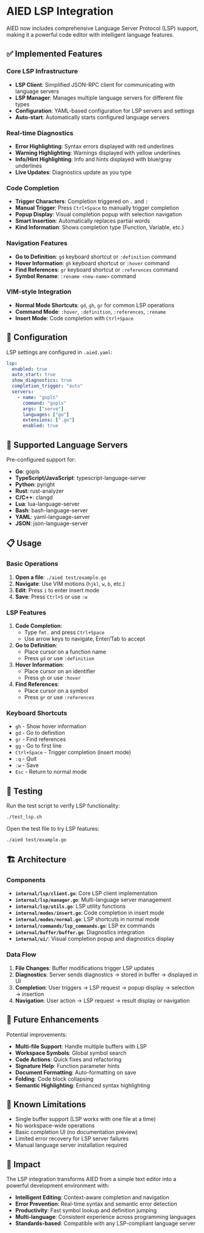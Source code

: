 # AIED LSP Integration

AIED now includes comprehensive Language Server Protocol (LSP) support, making it a powerful code editor with intelligent language features.

## ✅ Implemented Features

### Core LSP Infrastructure
- **LSP Client**: Simplified JSON-RPC client for communicating with language servers
- **LSP Manager**: Manages multiple language servers for different file types
- **Configuration**: YAML-based configuration for LSP servers and settings
- **Auto-start**: Automatically starts configured language servers

### Real-time Diagnostics
- **Error Highlighting**: Syntax errors displayed with red underlines
- **Warning Highlighting**: Warnings displayed with yellow underlines  
- **Info/Hint Highlighting**: Info and hints displayed with blue/gray underlines
- **Live Updates**: Diagnostics update as you type

### Code Completion
- **Trigger Characters**: Completion triggered on `.` and `:`
- **Manual Trigger**: Press `Ctrl+Space` to manually trigger completion
- **Popup Display**: Visual completion popup with selection navigation
- **Smart Insertion**: Automatically replaces partial words
- **Kind Information**: Shows completion type (Function, Variable, etc.)

### Navigation Features
- **Go to Definition**: `gd` keyboard shortcut or `:definition` command
- **Hover Information**: `gh` keyboard shortcut or `:hover` command  
- **Find References**: `gr` keyboard shortcut or `:references` command
- **Symbol Rename**: `:rename <new-name>` command

### VIM-style Integration
- **Normal Mode Shortcuts**: `gd`, `gh`, `gr` for common LSP operations
- **Command Mode**: `:hover`, `:definition`, `:references`, `:rename`
- **Insert Mode**: Code completion with `Ctrl+Space`

## 🔧 Configuration

LSP settings are configured in `.aied.yaml`:

```yaml
lsp:
  enabled: true
  auto_start: true
  show_diagnostics: true
  completion_trigger: "auto"
  servers:
    - name: "gopls"
      command: "gopls"
      args: ["serve"]
      languages: ["go"]
      extensions: [".go"]
      enabled: true
```

## 🚀 Supported Language Servers

Pre-configured support for:
- **Go**: gopls
- **TypeScript/JavaScript**: typescript-language-server
- **Python**: pyright
- **Rust**: rust-analyzer
- **C/C++**: clangd
- **Lua**: lua-language-server
- **Bash**: bash-language-server
- **YAML**: yaml-language-server
- **JSON**: json-language-server

## 📋 Usage

### Basic Operations
1. **Open a file**: `./aied test/example.go`
2. **Navigate**: Use VIM motions (`hjkl`, `w`, `b`, etc.)
3. **Edit**: Press `i` to enter insert mode
4. **Save**: Press `Ctrl+S` or use `:w`

### LSP Features
1. **Code Completion**: 
   - Type `fmt.` and press `Ctrl+Space`
   - Use arrow keys to navigate, Enter/Tab to accept
2. **Go to Definition**:
   - Place cursor on a function name
   - Press `gd` or use `:definition`
3. **Hover Information**:
   - Place cursor on an identifier
   - Press `gh` or use `:hover`
4. **Find References**:
   - Place cursor on a symbol
   - Press `gr` or use `:references`

### Keyboard Shortcuts
- `gh` - Show hover information
- `gd` - Go to definition
- `gr` - Find references
- `gg` - Go to first line
- `Ctrl+Space` - Trigger completion (insert mode)
- `:q` - Quit
- `:w` - Save
- `Esc` - Return to normal mode

## 🧪 Testing

Run the test script to verify LSP functionality:
```bash
./test_lsp.sh
```

Open the test file to try LSP features:
```bash
./aied test/example.go
```

## 🏗️ Architecture

### Components
- **`internal/lsp/client.go`**: Core LSP client implementation
- **`internal/lsp/manager.go`**: Multi-language server management
- **`internal/lsp/utils.go`**: LSP utility functions
- **`internal/modes/insert.go`**: Code completion in insert mode
- **`internal/modes/normal.go`**: LSP shortcuts in normal mode
- **`internal/commands/lsp_commands.go`**: LSP ex commands
- **`internal/buffer/buffer.go`**: Diagnostics integration
- **`internal/ui/`**: Visual completion popup and diagnostics display

### Data Flow
1. **File Changes**: Buffer modifications trigger LSP updates
2. **Diagnostics**: Server sends diagnostics → stored in buffer → displayed in UI
3. **Completion**: User triggers → LSP request → popup display → selection → insertion
4. **Navigation**: User action → LSP request → result display or navigation

## 🔮 Future Enhancements

Potential improvements:
- **Multi-file Support**: Handle multiple buffers with LSP
- **Workspace Symbols**: Global symbol search
- **Code Actions**: Quick fixes and refactoring
- **Signature Help**: Function parameter hints
- **Document Formatting**: Auto-formatting on save
- **Folding**: Code block collapsing
- **Semantic Highlighting**: Enhanced syntax highlighting

## 🐛 Known Limitations

- Single buffer support (LSP works with one file at a time)
- No workspace-wide operations
- Basic completion UI (no documentation preview)
- Limited error recovery for LSP server failures
- Manual language server installation required

## 🎯 Impact

The LSP integration transforms AIED from a simple text editor into a powerful development environment with:
- **Intelligent Editing**: Context-aware completion and navigation
- **Error Prevention**: Real-time syntax and semantic error detection  
- **Productivity**: Fast symbol lookup and definition jumping
- **Multi-language**: Consistent experience across programming languages
- **Standards-based**: Compatible with any LSP-compliant language server